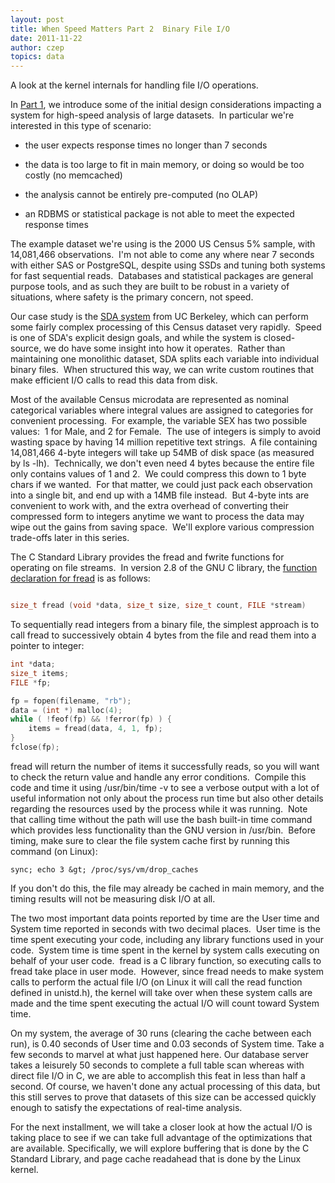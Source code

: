```yaml
---
layout: post
title: When Speed Matters Part 2  Binary File I/O
date: 2011-11-22
author: czep
topics: data
---
```

A look at the kernel internals for handling file I/O operations.

<!--excerpt-->

In [Part 1](/11/when-speed-matters-high-speed-analysis-of-large-datasets-in-real-time.html), we introduce some of the initial design considerations impacting a system for high-speed analysis of large datasets.  In particular we're interested in this type of scenario:



* the user expects response times no longer than 7 seconds



* the data is too large to fit in main memory, or doing so would be too costly (no memcached)



* the analysis cannot be entirely pre-computed (no OLAP)



* an RDBMS or statistical package is not able to meet the expected response times





The example dataset we're using is the 2000 US Census 5% sample, with 14,081,466 observations.  I'm not able to come any where near 7 seconds with either SAS or PostgreSQL, despite using SSDs and tuning both systems for fast sequential reads.  Databases and statistical packages are general purpose tools, and as such they are built to be robust in a variety of situations, where safety is the primary concern, not speed.







Our case study is the <a href="http://sda.berkeley.edu/index.html">SDA system</a> from UC Berkeley, which can perform some fairly complex processing of this Census dataset very rapidly.  Speed is one of SDA's explicit design goals, and while the system is closed-source, we do have some insight into how it operates.  Rather than maintaining one monolithic dataset, SDA splits each variable into individual binary files.  When structured this way, we can write custom routines that make efficient I/O calls to read this data from disk.







Most of the available Census microdata are represented as nominal categorical variables where integral values are assigned to categories for convenient processing.  For example, the variable SEX has two possible values:  1 for Male, and 2 for Female.  The use of integers is simply to avoid wasting space by having 14 million repetitive text strings.  A file containing 14,081,466 4-byte integers will take up 54MB of disk space (as measured by ls -lh).  Technically, we don't even need 4 bytes because the entire file only contains values of 1 and 2.  We could compress this down to 1 byte chars if we wanted.  For that matter, we could just pack each observation into a single bit, and end up with a 14MB file instead.  But 4-byte ints are convenient to work with, and the extra overhead of converting their compressed form to integers anytime we want to process the data may wipe out the gains from saving space.  We'll explore various compression trade-offs later in this series.







The C Standard Library provides the fread and fwrite functions for operating on file streams.  In version 2.8 of the GNU C library, the <a href="http://www.gnu.org/software/libc/manual/html_node/Block-Input_002fOutput.html">function declaration for fread</a> is as follows:



```c

size_t fread (void *data, size_t size, size_t count, FILE *stream)

```



To sequentially read integers from a binary file, the simplest approach is to call fread to successively obtain 4 bytes from the file and read them into a pointer to integer:







```c
int *data;
size_t items;
FILE *fp;

fp = fopen(filename, "rb");
data = (int *) malloc(4);
while ( !feof(fp) && !ferror(fp) ) {
    items = fread(data, 4, 1, fp);
}
fclose(fp);
```



fread will return the number of items it successfully reads, so you will want to check the return value and handle any error conditions.  Compile this code and time it using /usr/bin/time -v to see a verbose output with a lot of useful information not only about the process run time but also other details regarding the resources used by the process while it was running.  Note that calling time without the path will use the bash built-in time command which provides less functionality than the GNU version in /usr/bin.  Before timing, make sure to clear the file system cache first by running this command (on Linux):



    sync; echo 3 &gt; /proc/sys/vm/drop_caches




If you don't do this, the file may already be cached in main memory, and the timing results will not be measuring disk I/O at all.







The two most important data points reported by time are the User time and System time reported in seconds with two decimal places.  User time is the time spent executing your code, including any library functions used in your code.  System time is time spent in the kernel by system calls executing on behalf of your user code.  fread is a C library function, so executing calls to fread take place in user mode.  However, since fread needs to make system calls to perform the actual file I/O (on Linux it will call the read function defined in unistd.h), the kernel will take over when these system calls are made and the time spent executing the actual I/O will count toward System time.







On my system, the average of 30 runs (clearing the cache between each run), is 0.40 seconds of User time and 0.03 seconds of System time.  Take a few seconds to marvel at what just happened here.  Our database server takes a leisurely 50 seconds to complete a full table scan whereas with direct file I/O in C, we are able to accomplish this feat in less than half a second.  Of course, we haven't done any actual processing of this data, but this still serves to prove that datasets of this size can be accessed quickly enough to satisfy the expectations of real-time analysis.







For the next installment, we will take a closer look at how the actual I/O is taking place to see if we can take full advantage of the optimizations that are available.  Specifically, we will explore buffering that is done by the C Standard Library, and page cache readahead that is done by the Linux kernel.
